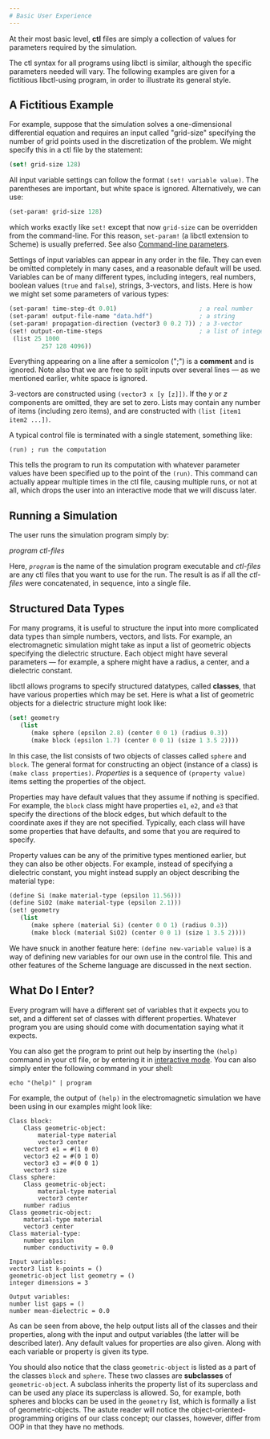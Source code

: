 ```yaml
---
# Basic User Experience
---
```


At their most basic level, **ctl** files are simply a collection of values for parameters required by the simulation.

The ctl syntax for all programs using libctl is similar, although the specific parameters needed will vary. The following examples are given for a fictitious libctl-using program, in order to illustrate its general style.

A Fictitious Example
--------------------

For example, suppose that the simulation solves a one-dimensional differential equation and requires an input called "grid-size" specifying the number of grid points used in the discretization of the problem. We might specify this in a ctl file by the statement:

```scm
(set! grid-size 128)
```

All input variable settings can follow the format `(set! variable value)`. The parentheses are important, but white space is ignored. Alternatively, we can use:

```scm
(set-param! grid-size 128)
```

which works exactly like `set!` except that now `grid-size` can be overridden from the command-line. For this reason, `set-param!` (a libctl extension to Scheme) is usually preferred. See also [Command-line parameters](Advanced_User_Experience#command-line-parameters).

Settings of input variables can appear in any order in the file. They can even be omitted completely in many cases, and a reasonable default will be used. Variables can be of many different types, including integers, real numbers, boolean values (`true` and `false`), strings, 3-vectors, and lists. Here is how we might set some parameters of various types:

```scm
(set-param! time-step-dt 0.01)                       ; a real number
(set-param! output-file-name "data.hdf")             ; a string
(set-param! propagation-direction (vector3 0 0.2 7)) ; a 3-vector
(set! output-on-time-steps                           ; a list of integers...
 (list 25 1000
         257 128 4096))
```

Everything appearing on a line after a semicolon (";") is a **comment** and is ignored. Note also that we are free to split inputs over several lines &mdash; as we mentioned earlier, white space is ignored.

3-vectors are constructed using `(vector3 x [y [z]])`. If the *y* or *z* components are omitted, they are set to zero. Lists may contain any number of items (including zero items), and are constructed with `(list [item1 item2 ...])`.

A typical control file is terminated with a single statement, something like:

```
(run) ; run the computation
```

This tells the program to run its computation with whatever parameter values have been specified up to the point of the `(run)`. This command can actually appear multiple times in the ctl file, causing multiple runs, or not at all, which drops the user into an interactive mode that we will discuss later.

Running a Simulation
--------------------

The user runs the simulation program simply by:

*program ctl-files*

Here, *`program`* is the name of the simulation program executable and *ctl-files* are any ctl files that you want to use for the run. The result is as if all the *ctl-files* were concatenated, in sequence, into a single file.

Structured Data Types
---------------------

For many programs, it is useful to structure the input into more complicated data types than simple numbers, vectors, and lists. For example, an electromagnetic simulation might take as input a list of geometric objects specifying the dielectric structure. Each object might have several parameters &mdash; for example, a sphere might have a radius, a center, and a dielectric constant.

libctl allows programs to specify structured datatypes, called **classes**, that have various properties which may be set. Here is what a list of geometric objects for a dielectric structure might look like:

```scm
(set! geometry
   (list
      (make sphere (epsilon 2.8) (center 0 0 1) (radius 0.3))
      (make block (epsilon 1.7) (center 0 0 1) (size 1 3.5 2)))) 
```

In this case, the list consists of two objects of classes called `sphere` and `block`. The general format for constructing an object (instance of a class) is `(make class properties)`. *Properties* is a sequence of `(property value)` items setting the properties of the object.

Properties may have default values that they assume if nothing is specified. For example, the `block` class might have properties `e1`, `e2`, and `e3` that specify the directions of the block edges, but which default to the coordinate axes if they are not specified. Typically, each class will have some properties that have defaults, and some that you are required to specify.

Property values can be any of the primitive types mentioned earlier, but they can also be other objects. For example, instead of specifying a dielectric constant, you might instead supply an object describing the material type:

```scm
(define Si (make material-type (epsilon 11.56)))
(define SiO2 (make material-type (epsilon 2.1)))
(set! geometry
   (list
      (make sphere (material Si) (center 0 0 1) (radius 0.3))
      (make block (material SiO2) (center 0 0 1) (size 1 3.5 2))))
```

We have snuck in another feature here: `(define new-variable value)` is a way of defining new variables for our own use in the control file. This and other features of the Scheme language are discussed in the next section.

What Do I Enter?
----------------

Every program will have a different set of variables that it expects you to set, and a different set of classes with different properties. Whatever program you are using should come with documentation saying what it expects.

You can also get the program to print out help by inserting the `(help)` command in your ctl file, or by entering it in [interactive mode](Advanced_User_Experience/#interactive-mode). You can also simply enter the following command in your shell:

`echo "(help)" | program`

For example, the output of `(help)` in the electromagnetic simulation we have been using in our examples might look like:

```
Class block:
    Class geometric-object:
        material-type material
        vector3 center
    vector3 e1 = #(1 0 0)
    vector3 e2 = #(0 1 0)
    vector3 e3 = #(0 0 1)
    vector3 size
Class sphere:
    Class geometric-object:
        material-type material
        vector3 center
    number radius
Class geometric-object:
    material-type material
    vector3 center
Class material-type:
    number epsilon
    number conductivity = 0.0
```

```
Input variables:
vector3 list k-points = ()
geometric-object list geometry = ()
integer dimensions = 3
```

```
Output variables:
number list gaps = ()
number mean-dielectric = 0.0
```

As can be seen from above, the help output lists all of the classes and their properties, along with the input and output variables (the latter will be described later). Any default values for properties are also given. Along with each variable or property is given its type.

You should also notice that the class `geometric-object` is listed as a part of the classes `block` and `sphere`. These two classes are **subclasses** of `geometric-object`. A subclass inherits the property list of its superclass and can be used any place its superclass is allowed. So, for example, both spheres and blocks can be used in the `geometry` list, which is formally a list of geometric-objects. The astute reader will notice the object-oriented-programming origins of our class concept; our classes, however, differ from OOP in that they have no methods.
